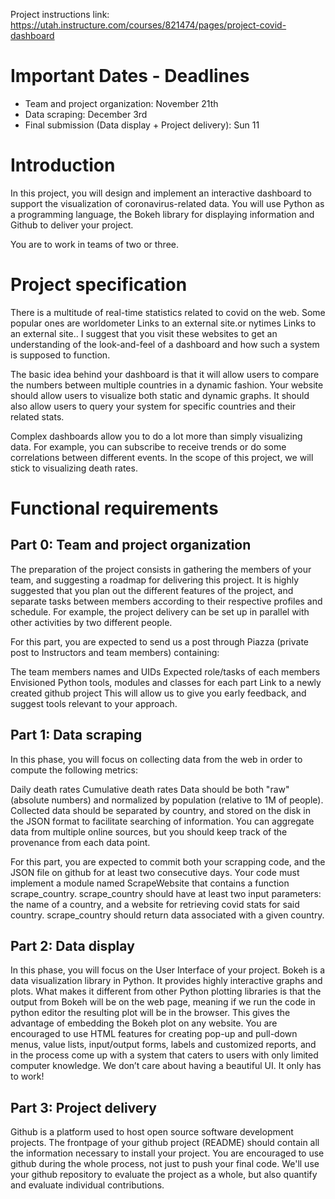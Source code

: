 Project instructions link: https://utah.instructure.com/courses/821474/pages/project-covid-dashboard

# Important Dates - Deadlines
* Team and project organization: November 21th
* Data scraping: December 3rd
* Final submission (Data display + Project delivery): Sun 11

# Introduction
In this project, you will design and implement an interactive dashboard to support the visualization of coronavirus-related data. You will use Python as a programming language, the Bokeh library for displaying information and Github to deliver your project.

You are to work in teams of two or three.

# Project specification
There is a multitude of real-time statistics related to covid on the web. Some popular ones are worldometer Links to an external site.or nytimes Links to an external site.. I suggest that you visit these websites to get an understanding of the look-and-feel of a dashboard and how such a system is supposed to function.

The basic idea behind your dashboard is that it will allow users to compare the numbers between multiple countries in a dynamic fashion. Your website should allow users to visualize both static and dynamic graphs. It should also allow users to query your system for specific countries and their related stats.

Complex dashboards allow you to do a lot more than simply visualizing data. For example, you can subscribe to receive trends or do some correlations between different events. In the scope of this project, we will stick to visualizing death rates.

# Functional requirements
## Part 0: Team and project organization
The preparation of the project consists in gathering the members of your team, and suggesting a roadmap for delivering this project. It is highly suggested that you plan out the different features of the project, and separate tasks between members according to their respective profiles and schedule. For example, the project delivery can be set up in parallel with other activities by two different people. 

For this part, you are expected to send us a post through Piazza (private post to Instructors and team members) containing:

The team members names and UIDs
Expected role/tasks of each members
Envisioned Python tools, modules and classes for each part
Link to a newly created github project
This will allow us to give you early feedback, and suggest tools relevant to your approach.

## Part 1: Data scraping
In this phase, you will focus on collecting data from the web in order to compute the following metrics:

Daily death rates
Cumulative death rates
Data should be both "raw" (absolute numbers) and normalized by population (relative to 1M of people). Collected data should be separated by country, and stored on the disk in the JSON format to facilitate searching of information. You can aggregate data from multiple online sources, but you should keep track of the provenance from each data point.

For this part, you are expected to commit both your scrapping code, and the JSON file on github for at least two consecutive days. Your code must implement a module named ScrapeWebsite that contains a function scrape_country. scrape_country should have at least two input parameters: the name of a country, and a website for retrieving covid stats for said country. scrape_country should return data associated with a given country.

## Part 2: Data display
In this phase, you will focus on the User Interface of your project. Bokeh is a data visualization library in Python. It provides highly interactive graphs and plots. What makes it different from other Python plotting libraries is that the output from Bokeh will be on the web page, meaning if we run the code in python editor the resulting plot will be in the browser. This gives the advantage of embedding the Bokeh plot on any website. You are encouraged to use HTML features for creating pop-up and pull-down menus, value lists, input/output forms, labels and customized reports, and in the process come up with a system that caters to users with only limited computer knowledge. We don’t care about having a beautiful UI. It only has to work!

## Part 3: Project delivery
Github is a platform used to host open source software development projects. The frontpage of your github project (README) should contain all the information necessary to install your project. You are encouraged to use github during the whole process, not just to push your final code. We'll use your github repository to evaluate the project as a whole, but also quantify and evaluate individual contributions.
